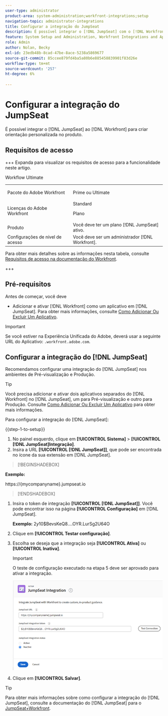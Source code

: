 ```yaml
---
user-type: administrator
product-area: system-administration;workfront-integrations;setup
navigation-topic: administrator-integrations
title: Configurar a integração do JumpSeat
description: É possível integrar o [!DNL JumpSeat] com o [!DNL Workfront] para criar orientação personalizada no produto.
feature: System Setup and Administration, Workfront Integrations and Apps
role: Admin
author: Nolan, Becky
exl-id: 23edb48b-8cad-47be-8ace-5238a5869677
source-git-commit: 85ccee879fd4ba5a80b6e885458839901f83d26e
workflow-type: tm+mt
source-wordcount: '257'
ht-degree: 6%

---
```


# Configurar a integração do JumpSeat

É possível integrar o [!DNL JumpSeat] ao [!DNL Workfront] para criar orientação personalizada no produto.

## Requisitos de acesso

+++ Expanda para visualizar os requisitos de acesso para a funcionalidade neste artigo.

<table>
  <tr>
   <td>Pacote do Adobe Workfront
   </td>
    <p>Workflow Ultimate</p>
   <td> <p>Prime ou Ultimate</p>
   </td>
  </tr>
    <tr>
   <td>Licenças do Adobe Workfront
   </td>
   <td>Standard
   <p>Plano</p>
   </td>
  </tr>
  </tr>
  <tr>
   <td>Produto
   </td>
   <td>Você deve ter um plano [!DNL JumpSeat] ativo.
   </td>
  </tr>
   <tr>
   <td>Configurações de nível de acesso
   </td>
   <td>Você deve ser um administrador [!DNL Workfront].
   </td>
  </tr>
</table>

Para obter mais detalhes sobre as informações nesta tabela, consulte [Requisitos de acesso na documentação do Workfront](/help/quicksilver/administration-and-setup/add-users/access-levels-and-object-permissions/access-level-requirements-in-documentation.md).

+++

## Pré-requisitos

Antes de começar, você deve

* Adicionar e ativar [!DNL Workfront] como um aplicativo em [!DNL JumpSeat]. Para obter mais informações, consulte [Como Adicionar Ou Excluir Um Aplicativo](https://support.jumpseat.io/article/how-to-add-an-application/).

>[!IMPORTANT]
>
>Se você estiver na Experiência Unificada do Adobe, deverá usar a seguinte URL do Aplicativo: `.workfront.adobe.com`.



## Configurar a integração do [!DNL JumpSeat]

Recomendamos configurar uma integração do [!DNL JumpSeat] nos ambientes de Pré-visualização e Produção.

>[!TIP]
>
>Você precisa adicionar e ativar dois aplicativos separados do [!DNL Workfront] no [!DNL JumpSeat], um para Pré-visualização e outro para Produção. Consulte [Como Adicionar Ou Excluir Um Aplicativo](https://support.jumpseat.io/article/how-to-add-an-application/) para obter mais informações.

Para configurar a integração do [!DNL JumpSeat]:

{{step-1-to-setup}}

1. No painel esquerdo, clique em **[!UICONTROL Sistema]** > **[!UICONTROL [!DNL JumpSeat]Integração]**.
1. Insira a URL **[!UICONTROL [!DNL JumpSeat]]**, que pode ser encontrada no ícone da sua extensão em [!DNL JumpSeat].

>[!BEGINSHADEBOX]

**Exemplo:**

https://{mycompanyname}.jumpseat.io

>>

>[!ENDSHADEBOX]

1. Insira o token de integração **[!UICONTROL [!DNL JumpSeat]]**. Você pode encontrar isso na página **[!UICONTROL Configuração]** em [!DNL JumpSeat].

   **Exemplo:** $2y$10$BevsKeQ8....OYR.LurSg2U64O

1. Clique em **[!UICONTROL Testar configuração]**.
1. Escolha se deseja que a integração seja **[!UICONTROL Ativa]** ou **[!UICONTROL Inativa]**.

   >[!IMPORTANT]
   >
   >O teste de configuração executado na etapa 5 deve ser aprovado para ativar a integração.

   ![Página de integração do JumpSeat](assets/jumpseat-integration-page.png)

1. Clique em **[!UICONTROL Salvar]**.

>[!TIP]
>
>Para obter mais informações sobre como configurar a integração do [!DNL JumpSeat], consulte a documentação do [!DNL JumpSeat] para o [JumpSeat+Workfront](https://jumpseat.io/landing-page/jumpseat-workfront/).

